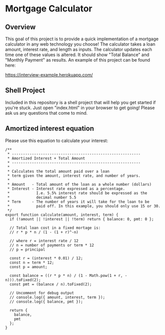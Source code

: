 # Mortgage Calculator

## Overview

This goal of this project is to provide a quick implementation of a mortgage calculator in any web technology you choose! The calculator takes a loan amount, interest rate, and length as inputs. The calculator updates each time one of these values is altered. It should show "Total Balance" and "Monthly Payment" as results. An example of this project can be found here: 

https://interview-example.herokuapp.com/

## Shell Project
Included in this repository is a shell project that will help you get started if you're stuck. Just open "index.html" in your browser to get going! Please ask us any questions that come to mind. 

## Amortized interest equation 

Please use this equation to calculate your interest: 

```
/**
 * ----------------------------------------------------------
 * Amortized Interest + Total Amount 
 * ----------------------------------------------------------
 * 
 * Calculates the total amount paid over a loan
 * term given the amount, interest rate, and number of years.
 *
 * Amount   - Total amount of the loan as a whole number (dollars)
 * Interest - Interest rate expressed as a percentage.
 *            I.e. 5.5% interest rate should be expressed as the
 *            decimal number 5.5
 * Term     - The number of years it will take for the loan to be
 *            paid off. In this example, you should only use 15 or 30.
 */
export function calculate(amount, interest, term) {
  if (!amount || !interest || !term) return { balance: 0, pmt: 0 };

  // Total loan cost in a fixed mortage is:
  // r * p * n / (1 - (1 + r)^-n)

  // where r = interest rate / 12
  // n = number of payments or term * 12
  // p = principal

  const r = (interest * 0.01) / 12;
  const n = term * 12;
  const p = amount;

  const balance = ((r * p * n) / (1 - Math.pow(1 + r, -n))).toFixed(2);
  const pmt = (balance / n).toFixed(2);

  // Uncomment for debug output
  // console.log({ amount, interest, term });
  // console.log({ balance, pmt });

  return {
    balance,
    pmt
  };
}
```
